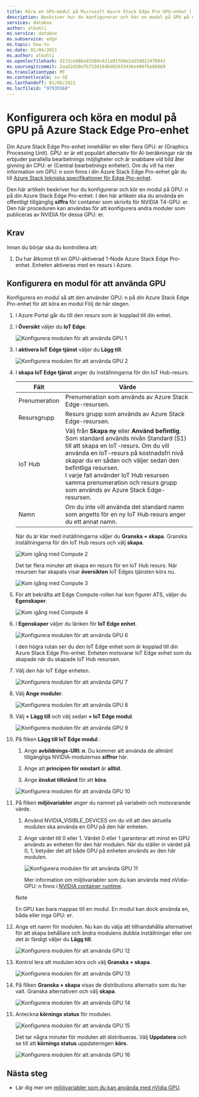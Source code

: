 ```yaml
---
title: Köra en GPU-modul på Microsoft Azure Stack Edge Pro GPU-enhet | Microsoft Docs
description: Beskriver hur du konfigurerar och kör en modul på GPU på en Azure Stack Edge Pro-enhet via Azure Portal.
services: databox
author: alkohli
ms.service: databox
ms.subservice: edge
ms.topic: how-to
ms.date: 01/04/2021
ms.author: alkohli
ms.openlocfilehash: d172ce98ba93360c621a91fb0e2a55d022470943
ms.sourcegitcommit: 2aa52d30e7b733616d6d92633436e499fbe8b069
ms.translationtype: MT
ms.contentlocale: sv-SE
ms.lasthandoff: 01/06/2021
ms.locfileid: "97935568"
---
```

# <a name="configure-and-run-a-module-on-gpu-on-azure-stack-edge-pro-device"></a>Konfigurera och köra en modul på GPU på Azure Stack Edge Pro-enhet

Din Azure Stack Edge Pro-enhet innehåller en eller flera GPU: er (Graphics Processing Unit). GPU: er är ett populärt alternativ för AI-beräkningar när de erbjuder parallella bearbetnings möjligheter och är snabbare vid bild åter givning än CPU: er (Central bearbetnings enheter). Om du vill ha mer information om GPU: n som finns i din Azure Stack Edge Pro-enhet går du till [Azure Stack tekniska specifikationer för Edge Pro-enhet](azure-stack-edge-gpu-technical-specifications-compliance.md).

Den här artikeln beskriver hur du konfigurerar och kör en modul på GPU: n på din Azure Stack Edge Pro-enhet. I den här artikeln ska du använda en offentligt tillgänglig **siffra** för container som skrivits för NVIDIA T4-GPU: er. Den här proceduren kan användas för att konfigurera andra moduler som publiceras av NVIDIA för dessa GPU: er.


## <a name="prerequisites"></a>Krav

Innan du börjar ska du kontrollera att:

1. Du har åtkomst till en GPU-aktiverad 1-Node Azure Stack Edge Pro-enhet. Enheten aktiveras med en resurs i Azure.  

## <a name="configure-module-to-use-gpu"></a>Konfigurera en modul för att använda GPU

Konfigurera en modul så att den använder GPU: n på din Azure Stack Edge Pro-enhet för att köra en modul<!--Can it be simplified? "To configure a module to be run by the GPU on your Azure Stack Edge Pro device,"?--> Följ de här stegen.

1. I Azure Portal går du till den resurs som är kopplad till din enhet.

2. I **Översikt** väljer du **IoT Edge**.

    ![Konfigurera modulen för att använda GPU 1](media/azure-stack-edge-j-series-configure-gpu-modules/configure-compute-1.png)

3. I **aktivera IoT Edge tjänst** väljer du **Lägg till**.

   ![Konfigurera modulen för att använda GPU 2](media/azure-stack-edge-j-series-configure-gpu-modules/configure-compute-2.png)

4. I **skapa IoT Edge tjänst** anger du inställningarna för din IoT Hub-resurs:

   |Fält   |Värde    |
   |--------|---------|
   |Prenumeration      | Prenumeration som används av Azure Stack Edge-resursen. |
   |Resursgrupp    | Resurs grupp som används av Azure Stack Edge-resursen. |
   |IoT Hub           | Välj från **Skapa ny** eller **Använd befintlig**. <br> Som standard används nivån Standard (S1) till att skapa en IoT-resurs. Om du vill använda en IoT-resurs på kostnadsfri nivå skapar du en sådan och väljer sedan den befintliga resursen. <br> I varje fall använder IoT Hub resursen samma prenumeration och resurs grupp som används av Azure Stack Edge-resursen.     |
   |Namn              | Om du inte vill använda det standard namn som angetts för en ny IoT Hub resurs anger du ett annat namn. |

   När du är klar med inställningarna väljer du **Granska + skapa**. Granska inställningarna för din IoT Hub resurs och välj **skapa**.

   ![Kom igång med Compute 2](./media/azure-stack-edge-j-series-deploy-configure-compute/configure-compute-3.png)

   Det tar flera minuter att skapa en resurs för en IoT Hub resurs. När resursen har skapats visar **översikten** IoT Edges tjänsten körs nu.

   ![Kom igång med Compute 3](./media/azure-stack-edge-j-series-deploy-configure-compute/configure-compute-4.png)

5. För att bekräfta att Edge Compute-rollen har kon figurer ATS, väljer du **Egenskaper**.

   ![Kom igång med Compute 4](./media/azure-stack-edge-j-series-deploy-configure-compute/configure-compute-5.png)

6. I **Egenskaper** väljer du länken för **IoT Edge enhet**.

   ![Konfigurera modulen för att använda GPU 6](media/azure-stack-edge-j-series-configure-gpu-modules/configure-gpu-2.png)

   I den högra rutan ser du den IoT Edge enhet som är kopplad till din Azure Stack Edge Pro-enhet. Enheten motsvarar IoT Edge enhet som du skapade när du skapade IoT Hub resursen.
 
7. Välj den här IoT Edge enheten.

   ![Konfigurera modulen för att använda GPU 7](media/azure-stack-edge-j-series-configure-gpu-modules/configure-gpu-3.png)

8. Välj **Ange moduler**.

   ![Konfigurera modulen för att använda GPU 8](media/azure-stack-edge-j-series-configure-gpu-modules/configure-gpu-4.png)

9. Välj **+ Lägg till** och välj sedan **+ IoT Edge modul**. 

    ![Konfigurera modulen för att använda GPU 9](media/azure-stack-edge-j-series-configure-gpu-modules/configure-gpu-5.png)

10. På fliken **Lägg till IoT Edge modul** :

    1. Ange **avbildnings-URI: n**. Du kommer att använda de allmänt tillgängliga NVIDIA-modulernas **siffror** här. 
    
    2. Ange att **principen för omstart** är **alltid**.
    
    3. Ange **önskat tillstånd** för att **köra**.
    
    ![Konfigurera modulen för att använda GPU 10](media/azure-stack-edge-j-series-configure-gpu-modules/configure-gpu-6.png)

11. På fliken **miljövariabler** anger du namnet på variabeln och motsvarande värde. 

    1. Använd NVIDIA_VISIBLE_DEVICES om du vill att den aktuella modulen ska använda en GPU på den här enheten. 

    2. Ange värdet till 0 eller 1. Värdet 0 eller 1 garanterar att minst en GPU används av enheten för den här modulen. När du ställer in värdet på 0, 1, betyder det att både GPU på enheten används av den här modulen.

       ![Konfigurera modulen för att använda GPU 11](media/azure-stack-edge-j-series-configure-gpu-modules/configure-gpu-7.png)

       Mer information om miljövariabler som du kan använda med nVidia-GPU: n finns i [NVIDIA container runtime](https://github.com/NVIDIA/nvidia-container-runtime#environment-variables-oci-spec).

    > [!NOTE]
    > En GPU kan bara mappas till en modul. En modul kan dock använda en, båda eller inga GPU: er.

12. Ange ett namn för modulen. Nu kan du välja att tillhandahålla alternativet för att skapa behållare och ändra modulens dubbla inställningar eller om det är färdigt väljer du **Lägg till**. 

    ![Konfigurera modulen för att använda GPU 12](media/azure-stack-edge-j-series-configure-gpu-modules/configure-gpu-8.png)

13. Kontrol lera att modulen körs och välj **Granska + skapa**.

    ![Konfigurera modulen för att använda GPU 13](media/azure-stack-edge-j-series-configure-gpu-modules/configure-gpu-9.png)

14. På fliken **Granska + skapa** visas de distributions alternativ som du har valt. Granska alternativen och välj **skapa**.
    
    ![Konfigurera modulen för att använda GPU 14](media/azure-stack-edge-j-series-configure-gpu-modules/configure-gpu-10.png)

15. Anteckna **körnings status** för modulen.
    
    ![Konfigurera modulen för att använda GPU 15](media/azure-stack-edge-j-series-configure-gpu-modules/configure-gpu-11.png)

    Det tar några minuter för modulen att distribueras. Välj **Uppdatera** och se till att **körnings status** uppdateringen **körs**.

    ![Konfigurera modulen för att använda GPU 16](media/azure-stack-edge-j-series-configure-gpu-modules/configure-gpu-12.png)


## <a name="next-steps"></a>Nästa steg

- Lär dig mer om [miljövariabler som du kan använda med nVidia GPU](https://github.com/NVIDIA/nvidia-container-runtime#environment-variables-oci-spec).
